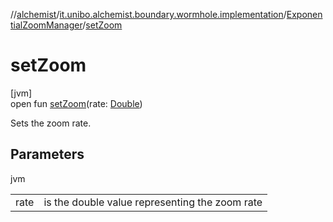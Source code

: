 //[alchemist](../../../index.md)/[it.unibo.alchemist.boundary.wormhole.implementation](../index.md)/[ExponentialZoomManager](index.md)/[setZoom](set-zoom.md)

# setZoom

[jvm]\
open fun [setZoom](set-zoom.md)(rate: [Double](https://kotlinlang.org/api/latest/jvm/stdlib/kotlin/-double/index.html))

Sets the zoom rate.

## Parameters

jvm

| | |
|---|---|
| rate | is the double value representing the zoom rate |
